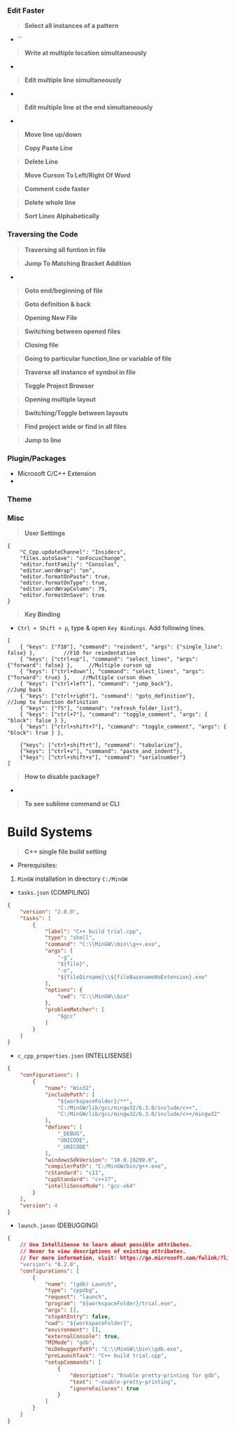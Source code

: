 
### Edit Faster

> **Select all instances of a pattern**
- ``

> **Write at multiple location simultaneously**
- 

> **Edit multiple line simultaneously**
- 

> **Edit multiple line at the end simultaneously**
- 

> **Move line up/down**

> **Copy Paste Line**

> **Delete Line**

> **Move Curson To Left/Right Of Word**

> **Comment code faster**

> **Delete whole line**

> **Sort Lines Alphabetically**

### Traversing the Code

> **Traversing all funtion in file**


> **Jump To Matching Bracket Addition**
- 
> **Goto end/beginning of file**

> **Goto definition & back**

> **Opening New File**

> **Switching between opened files**

> **Closing file**

> **Going to particular function,line or variable of file**

> **Traverse all instance of symbol in file**

> **Toggle Project Browser**

> **Opening multiple layout**

> **Switching/Toggle between layouts**

> **Find project wide or find in all files**

> **Jump to line**

### Plugin/Packages
- Microsoft C/C++ Extension
- 

### Theme

### Misc

> **User Settings**
```
{
    "C_Cpp.updateChannel": "Insiders",
    "files.autoSave": "onFocusChange",
    "editor.fontFamily": "Consolas",
    "editor.wordWrap": "on",
    "editor.formatOnPaste": true,
    "editor.formatOnType": true,
    "editor.wordWrapColumn": 79,
    "editor.formatOnSave": true
}
```

> **Key Binding**
- `Ctrl + Shift + p`, type & open `Key Bindings`. Add following lines.
```
[
	{ "keys": ["f10"], "command": "reindent", "args": {"single_line": false} },			//F10 for reindentation
	{ "keys": ["ctrl+up"], "command": "select_lines", "args": {"forward": false} },		//Multiple curson up
	{ "keys": ["ctrl+down"], "command": "select_lines", "args": {"forward": true} },	//Multiple curson down
	{ "keys": ["ctrl+left"], "command": "jump_back"},										//Jump back
	{ "keys": ["ctrl+right"], "command": "goto_definition"},								//Jump to function definition	
	{ "keys": ["f5"], "command": "refresh_folder_list"},
	{ "keys": ["ctrl+7"], "command": "toggle_comment", "args": { "block": false } },
	{ "keys": ["ctrl+shift+7"], "command": "toggle_comment", "args": { "block": true } },

	{"keys": ["ctrl+shift+t"], "command": "tabularize"},
	{"keys": ["ctrl+v"], "command": "paste_and_indent"},
	{"keys": ["ctrl+shift+s"], "command": "serialnumber"}
]
```
> **How to disable package?**
- 
> **To see sublime command or CLI**

# Build Systems

> **C++ single file build setting**
- Prerequisites:
 1. `MinGW` installation in directory `C:/MinGW`
- `tasks.json` (COMPILING)
```json
{
    "version": "2.0.0",
    "tasks": [
        {
            "label": "C++ build trial.cpp",
            "type": "shell",
            "command": "C:\\MinGW\\bin\\g++.exe",
            "args": [
                "-g",
                "${file}",
                "-o",
                "${fileDirname}\\${fileBasenameNoExtension}.exe"
            ],
            "options": {
                "cwd": "C:\\MinGW\\bin"
            },
            "problemMatcher": [
                "$gcc"
            ]
        }
    ]
}
```
- `c_cpp_properties.json` (INTELLISENSE)
```json
{
    "configurations": [
        {
            "name": "Win32",
            "includePath": [
                "${workspaceFolder}/**",
                "C:/MinGW/lib/gcc/mingw32/6.3.0/include/c++",
                "C:/MinGW/lib/gcc/mingw32/6.3.0/include/c++/mingw32"
            ],
            "defines": [
                "_DEBUG",
                "UNICODE",
                "_UNICODE"
            ],
            "windowsSdkVersion": "10.0.16299.0",
            "compilerPath": "C:/MinGW/bin/g++.exe",
            "cStandard": "c11",
            "cppStandard": "c++17",
            "intelliSenseMode": "gcc-x64"
        }
    ],
    "version": 4
}
```
- `launch.jason` (DEBUGGING) 
```json
{
    // Use IntelliSense to learn about possible attributes.
    // Hover to view descriptions of existing attributes.
    // For more information, visit: https://go.microsoft.com/fwlink/?linkid=830387
    "version": "0.2.0",
    "configurations": [
        {
            "name": "(gdb) Launch",
            "type": "cppdbg",
            "request": "launch",
            "program": "${workspaceFolder}/trial.exe",
            "args": [],
            "stopAtEntry": false,
            "cwd": "${workspaceFolder}",
            "environment": [],
            "externalConsole": true,
            "MIMode": "gdb",
            "miDebuggerPath": "C:\\MinGW\\bin\\gdb.exe",
            "preLaunchTask": "C++ build trial.cpp",
            "setupCommands": [
                {
                    "description": "Enable pretty-printing for gdb",
                    "text": "-enable-pretty-printing",
                    "ignoreFailures": true
                }
            ]
        }
    ]
}
```
